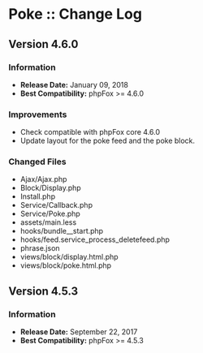 # Poke :: Change Log

## Version 4.6.0

### Information

- **Release Date:** January 09, 2018
- **Best Compatibility:** phpFox >= 4.6.0

### Improvements

- Check compatible with phpFox core 4.6.0
- Update layout for the poke feed and the poke block.

### Changed Files

- Ajax/Ajax.php
- Block/Display.php
- Install.php
- Service/Callback.php
- Service/Poke.php
- assets/main.less
- hooks/bundle__start.php
- hooks/feed.service_process_deletefeed.php
- phrase.json
- views/block/display.html.php
- views/block/poke.html.php

## Version 4.5.3

### Information

- **Release Date:** September 22, 2017
- **Best Compatibility:** phpFox >= 4.5.3